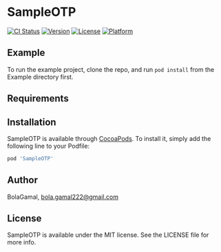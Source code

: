 # SampleOTP

[![CI Status](https://img.shields.io/travis/BolaGamal/SampleOTP.svg?style=flat)](https://travis-ci.org/BolaGamal/SampleOTP)
[![Version](https://img.shields.io/cocoapods/v/SampleOTP.svg?style=flat)](https://cocoapods.org/pods/SampleOTP)
[![License](https://img.shields.io/cocoapods/l/SampleOTP.svg?style=flat)](https://cocoapods.org/pods/SampleOTP)
[![Platform](https://img.shields.io/cocoapods/p/SampleOTP.svg?style=flat)](https://cocoapods.org/pods/SampleOTP)

## Example

To run the example project, clone the repo, and run `pod install` from the Example directory first.

## Requirements

## Installation

SampleOTP is available through [CocoaPods](https://cocoapods.org). To install
it, simply add the following line to your Podfile:

```ruby
pod 'SampleOTP'
```

## Author

BolaGamal, bola.gamal222@gmail.com

## License

SampleOTP is available under the MIT license. See the LICENSE file for more info.
